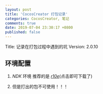 ```yaml
---
layout: post
title: 'CocosCreator 打包记录'
categories: CocosCreator, 笔记
comments: true
date: 2019-07-04 23:30:17 +0800
published: false
---
```


Title: 记录在打包过程中遇到的坑
Version: 2.0.10

## 环境配置

1. *NDK* 环境
    推荐的是 *[r10e][r10e]*(点击即可下载了)

2. 但是打出的包不可使用！！！

[r10e]:http://dl.google.com/android/ndk/android-ndk-r10e-darwin-x86_64.bin
